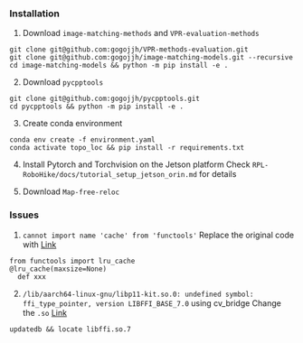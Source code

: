 ### Installation

1. Download ```image-matching-methods``` and ```VPR-evaluation-methods```
```
git clone git@github.com:gogojjh/VPR-methods-evaluation.git
git clone git@github.com:gogojjh/image-matching-models.git --recursive
cd image-matching-models && python -m pip install -e .
```

2. Download ```pycpptools```
```
git clone git@github.com:gogojjh/pycpptools.git
cd pycpptools && python -m pip install -e .
```

3. Create conda environment
```
conda env create -f environment.yaml
conda activate topo_loc && pip install -r requirements.txt
```

4. Install Pytorch and Torchvision on the Jetson platform
Check ```RPL-RoboHike/docs/tutorial_setup_jetson_orin.md``` for details

5. Download ```Map-free-reloc```

<!-- 4. (Not used) Check CUDA version and install correct torch [link](https://pytorch.org/get-started/previous-versions/) nad [link](https://pytorch.org/get-started/locally/)
```
nvcc -V
# CUDA 10.2
pip install torch==1.9.1+cu102 torchvision==0.10.1+cu102 torchaudio==0.9.1 -f https://download.pytorch.org/whl/torch_stable.html
# CUDA 11.3
pip install torch==1.11.0+cu113 torchvision==0.12.0+cu113 torchaudio==0.11.0 --extra-index-url https://download.pytorch.org/whl/cu113
# CUDA 11.8
pip install torch torchvision torchaudio --index-url https://download.pytorch.org/whl/cu118
# conda install pytorch==2.3.0 torchvision==0.18.0 torchaudio==2.3.0 pytorch-cuda=11.8 -c pytorch -c nvidia
``` -->

<!-- 1. ```export PYTHONPATH=$PYTHONPATH:~/robohike_ws/src``` -->

### Issues
1. ```cannot import name 'cache' from 'functools'```
Replace the original code with [Link](https://stackoverflow.com/questions/66846743/importerror-cannot-import-name-cache-from-functools)
```shell script
from functools import lru_cache
@lru_cache(maxsize=None)
  def xxx
```
2. ```/lib/aarch64-linux-gnu/libp11-kit.so.0: undefined symbol: ffi_type_pointer, version LIBFFI_BASE_7.0``` using cv_bridge
Change the ```.so``` [Link](https://blog.csdn.net/qq_38606680/article/details/129118491)
```
updatedb && locate libffi.so.7

```

